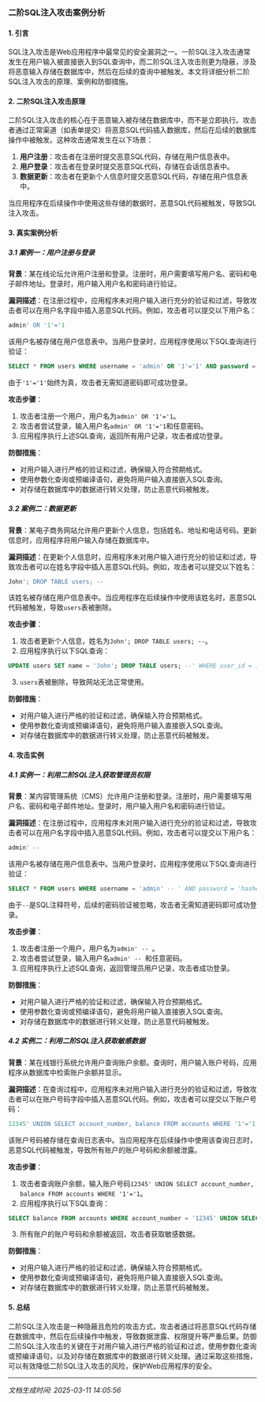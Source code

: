 ### 二阶SQL注入攻击案例分析

#### 1. 引言
SQL注入攻击是Web应用程序中最常见的安全漏洞之一。一阶SQL注入攻击通常发生在用户输入被直接嵌入到SQL查询中，而二阶SQL注入攻击则更为隐蔽，涉及将恶意输入存储在数据库中，然后在后续的查询中被触发。本文将详细分析二阶SQL注入攻击的原理、案例和防御措施。

#### 2. 二阶SQL注入攻击原理
二阶SQL注入攻击的核心在于恶意输入被存储在数据库中，而不是立即执行。攻击者通过正常渠道（如表单提交）将恶意SQL代码插入数据库，然后在后续的数据库操作中被触发。这种攻击通常发生在以下场景：

1. **用户注册**：攻击者在注册时提交恶意SQL代码，存储在用户信息表中。
2. **用户登录**：攻击者在登录时提交恶意SQL代码，存储在会话信息表中。
3. **数据更新**：攻击者在更新个人信息时提交恶意SQL代码，存储在用户信息表中。

当应用程序在后续操作中使用这些存储的数据时，恶意SQL代码被触发，导致SQL注入攻击。

#### 3. 真实案例分析

##### 3.1 案例一：用户注册与登录
**背景**：某在线论坛允许用户注册和登录。注册时，用户需要填写用户名、密码和电子邮件地址。登录时，用户输入用户名和密码进行验证。

**漏洞描述**：在注册过程中，应用程序未对用户输入进行充分的验证和过滤，导致攻击者可以在用户名字段中插入恶意SQL代码。例如，攻击者可以提交以下用户名：

```sql
admin' OR '1'='1
```

该用户名被存储在用户信息表中。当用户登录时，应用程序使用以下SQL查询进行验证：

```sql
SELECT * FROM users WHERE username = 'admin' OR '1'='1' AND password = 'hashed_password';
```

由于`'1'='1'`始终为真，攻击者无需知道密码即可成功登录。

**攻击步骤**：
1. 攻击者注册一个用户，用户名为`admin' OR '1'='1`。
2. 攻击者尝试登录，输入用户名`admin' OR '1'='1`和任意密码。
3. 应用程序执行上述SQL查询，返回所有用户记录，攻击者成功登录。

**防御措施**：
- 对用户输入进行严格的验证和过滤，确保输入符合预期格式。
- 使用参数化查询或预编译语句，避免将用户输入直接嵌入SQL查询。
- 对存储在数据库中的数据进行转义处理，防止恶意代码被触发。

##### 3.2 案例二：数据更新
**背景**：某电子商务网站允许用户更新个人信息，包括姓名、地址和电话号码。更新信息时，应用程序将用户输入存储在数据库中。

**漏洞描述**：在更新个人信息时，应用程序未对用户输入进行充分的验证和过滤，导致攻击者可以在姓名字段中插入恶意SQL代码。例如，攻击者可以提交以下姓名：

```sql
John'; DROP TABLE users; --
```

该姓名被存储在用户信息表中。当应用程序在后续操作中使用该姓名时，恶意SQL代码被触发，导致`users`表被删除。

**攻击步骤**：
1. 攻击者更新个人信息，姓名为`John'; DROP TABLE users; --`。
2. 应用程序执行以下SQL查询：

```sql
UPDATE users SET name = 'John'; DROP TABLE users; --' WHERE user_id = 123;
```

3. `users`表被删除，导致网站无法正常使用。

**防御措施**：
- 对用户输入进行严格的验证和过滤，确保输入符合预期格式。
- 使用参数化查询或预编译语句，避免将用户输入直接嵌入SQL查询。
- 对存储在数据库中的数据进行转义处理，防止恶意代码被触发。

#### 4. 攻击实例

##### 4.1 实例一：利用二阶SQL注入获取管理员权限
**背景**：某内容管理系统（CMS）允许用户注册和登录。注册时，用户需要填写用户名、密码和电子邮件地址。登录时，用户输入用户名和密码进行验证。

**漏洞描述**：在注册过程中，应用程序未对用户输入进行充分的验证和过滤，导致攻击者可以在用户名字段中插入恶意SQL代码。例如，攻击者可以提交以下用户名：

```sql
admin' -- 
```

该用户名被存储在用户信息表中。当用户登录时，应用程序使用以下SQL查询进行验证：

```sql
SELECT * FROM users WHERE username = 'admin' -- ' AND password = 'hashed_password';
```

由于`--`是SQL注释符号，后续的密码验证被忽略，攻击者无需知道密码即可成功登录。

**攻击步骤**：
1. 攻击者注册一个用户，用户名为`admin' -- `。
2. 攻击者尝试登录，输入用户名`admin' -- `和任意密码。
3. 应用程序执行上述SQL查询，返回管理员用户记录，攻击者成功登录。

**防御措施**：
- 对用户输入进行严格的验证和过滤，确保输入符合预期格式。
- 使用参数化查询或预编译语句，避免将用户输入直接嵌入SQL查询。
- 对存储在数据库中的数据进行转义处理，防止恶意代码被触发。

##### 4.2 实例二：利用二阶SQL注入获取敏感数据
**背景**：某在线银行系统允许用户查询账户余额。查询时，用户输入账户号码，应用程序从数据库中检索账户余额并显示。

**漏洞描述**：在查询过程中，应用程序未对用户输入进行充分的验证和过滤，导致攻击者可以在账户号码字段中插入恶意SQL代码。例如，攻击者可以提交以下账户号码：

```sql
12345' UNION SELECT account_number, balance FROM accounts WHERE '1'='1
```

该账户号码被存储在查询日志表中。当应用程序在后续操作中使用该查询日志时，恶意SQL代码被触发，导致所有账户的账户号码和余额被泄露。

**攻击步骤**：
1. 攻击者查询账户余额，输入账户号码`12345' UNION SELECT account_number, balance FROM accounts WHERE '1'='1`。
2. 应用程序执行以下SQL查询：

```sql
SELECT balance FROM accounts WHERE account_number = '12345' UNION SELECT account_number, balance FROM accounts WHERE '1'='1';
```

3. 所有账户的账户号码和余额被返回，攻击者获取敏感数据。

**防御措施**：
- 对用户输入进行严格的验证和过滤，确保输入符合预期格式。
- 使用参数化查询或预编译语句，避免将用户输入直接嵌入SQL查询。
- 对存储在数据库中的数据进行转义处理，防止恶意代码被触发。

#### 5. 总结
二阶SQL注入攻击是一种隐蔽且危险的攻击方式，攻击者通过将恶意SQL代码存储在数据库中，然后在后续操作中触发，导致数据泄露、权限提升等严重后果。防御二阶SQL注入攻击的关键在于对用户输入进行严格的验证和过滤，使用参数化查询或预编译语句，以及对存储在数据库中的数据进行转义处理。通过采取这些措施，可以有效降低二阶SQL注入攻击的风险，保护Web应用程序的安全。

---

*文档生成时间: 2025-03-11 14:05:56*






















